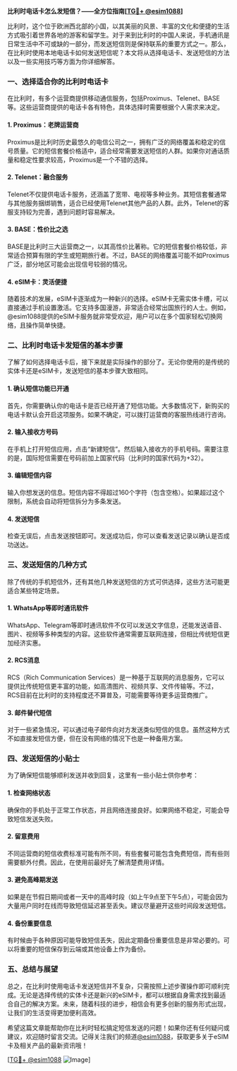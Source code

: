 **比利时电话卡怎么发短信？——全方位指南[[TG💪+ @esim1088](https://t.me/s/esim1088)]**

比利时，这个位于欧洲西北部的小国，以其美丽的风景、丰富的文化和便捷的生活方式吸引着世界各地的游客和留学生。对于来到比利时的中国人来说，手机通讯是日常生活中不可或缺的一部分，而发送短信则是保持联系的重要方式之一。那么，在比利时使用本地电话卡如何发送短信呢？本文将从选择电话卡、发送短信的方法以及一些实用技巧等方面为你详细解答。

### **一、选择适合你的比利时电话卡**

在比利时，有多个运营商提供移动通信服务，包括Proximus、Telenet、BASE等。这些运营商提供的电话卡各有特色，具体选择时需要根据个人需求来决定。

#### **1. Proximus：老牌运营商**
Proximus是比利时历史最悠久的电信公司之一，拥有广泛的网络覆盖和稳定的信号质量。它的短信套餐价格适中，适合经常需要发送短信的人群。如果你对通话质量和稳定性要求较高，Proximus是一个不错的选择。

#### **2. Telenet：融合服务**
Telenet不仅提供电话卡服务，还涵盖了宽带、电视等多种业务。其短信套餐通常与其他服务捆绑销售，适合已经使用Telenet其他产品的人群。此外，Telenet的客服支持较为完善，遇到问题时容易解决。

#### **3. BASE：性价比之选**
BASE是比利时三大运营商之一，以其高性价比著称。它的短信套餐价格较低，非常适合预算有限的学生或短期旅行者。不过，BASE的网络覆盖可能不如Proximus广泛，部分地区可能会出现信号较弱的情况。

#### **4. eSIM卡：灵活便捷**
随着技术的发展，eSIM卡逐渐成为一种新兴的选择。eSIM卡无需实体卡槽，可以直接通过手机设置激活。它支持多国漫游，非常适合经常出国旅行的人士。例如，@esim1088提供的eSIM卡服务就非常受欢迎，用户可以在多个国家轻松切换网络，且操作简单快捷。

### **二、比利时电话卡发短信的基本步骤**

了解了如何选择电话卡后，接下来就是实际操作的部分了。无论你使用的是传统的实体卡还是eSIM卡，发送短信的基本步骤大致相同。

#### **1. 确认短信功能已开通**
首先，你需要确认你的电话卡是否已经开通了短信功能。大多数情况下，新购买的电话卡默认会开启这项服务。如果不确定，可以拨打运营商的客服热线进行咨询。

#### **2. 输入接收方号码**
在手机上打开短信应用，点击“新建短信”。然后输入接收方的手机号码。需要注意的是，国际短信需要在号码前加上国家代码（比利时的国家代码为+32）。

#### **3. 编辑短信内容**
输入你想发送的信息。短信内容不得超过160个字符（包含空格）。如果超过这个限制，系统会自动将短信拆分为多条发送。

#### **4. 发送短信**
检查无误后，点击发送按钮即可。发送成功后，你可以查看发送记录以确认是否成功送达。

### **三、发送短信的几种方式**

除了传统的手机短信外，还有其他几种发送短信的方式可供选择，这些方法可能更适合某些特定场景。

#### **1. WhatsApp等即时通讯软件**
WhatsApp、Telegram等即时通讯软件不仅可以发送文字信息，还能发送语音、图片、视频等多种类型的内容。这些软件通常需要互联网连接，但相比传统短信更加经济实惠。

#### **2. RCS消息**
RCS（Rich Communication Services）是一种基于互联网的消息服务，它可以提供比传统短信更丰富的功能，如高清图片、视频共享、文件传输等。不过，RCS目前在比利时的支持程度还不算普及，可能需要等待更多运营商推广。

#### **3. 邮件替代短信**
对于一些紧急情况，可以通过电子邮件向对方发送类似短信的信息。虽然这种方式不如直接发短信方便，但在没有网络的情况下也是一种备用方案。

### **四、发送短信的小贴士**

为了确保短信能够顺利发送并收到回复，这里有一些小贴士供你参考：

#### **1. 检查网络状态**
确保你的手机处于正常工作状态，并且网络连接良好。如果网络不稳定，可能会导致短信发送失败。

#### **2. 留意费用**
不同运营商的短信收费标准可能有所不同，有些套餐可能包含免费短信，而有些则需要额外付费。因此，在使用前最好先了解清楚费用详情。

#### **3. 避免高峰期发送**
如果是在节假日期间或者一天中的高峰时段（如上午9点至下午5点），可能会因为大量用户同时在线而导致短信延迟甚至丢失。建议尽量避开这些时间段发送短信。

#### **4. 备份重要信息**
有时候由于各种原因可能导致短信丢失，因此定期备份重要信息是非常必要的。可以将重要的短信保存到云端或其他设备上作为备份。

### **五、总结与展望**

总之，在比利时使用电话卡发送短信并不复杂，只需按照上述步骤操作即可顺利完成。无论是选择传统的实体卡还是新兴的eSIM卡，都可以根据自身需求找到最适合自己的解决方案。未来，随着科技的进步，相信会有更多创新的服务形式出现，让我们的生活变得更加便利高效。

希望这篇文章能帮助你在比利时轻松搞定短信发送的问题！如果你还有任何疑问或建议，欢迎随时留言交流。记得关注我们的频道[@esim1088](https://t.me/s/esim1088)，获取更多关于eSIM卡及相关产品的最新资讯哦！

[[TG💪+ @esim1088](https://t.me/s/esim1088) ![Image](https://i.postimg.cc/4NQfJmqS/Snipaste-2025-05-13-00-14-12.png)]